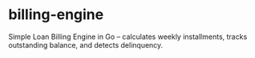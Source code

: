 # billing-engine
Simple Loan Billing Engine in Go – calculates weekly installments, tracks outstanding balance, and detects delinquency.
